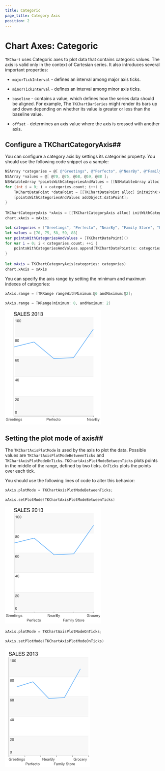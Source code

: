 ```yaml
---
title: Categoric
page_title: Category Axis
position: 2
---
```


# Chart Axes: Categoric

<code>TKChart</code> uses Categoric axes to plot data that contains categoric values. The axis is valid only in the context of Cartesian series. It also introduces several important properties:

- <code>majorTickInterval</code> - defines an interval among major axis ticks.

- <code>minorTickInterval</code> - defines an interval among minor axis ticks.

- <code>baseline</code> - contains a value, which defines how the series data should be aligned. For example, The <code>TKChartBarSeries</code> might render its bars up and down depending on whether its value is greater or less than the baseline value.

- <code>offset</code> - determines an axis value where the axis is crossed with another axis.

## Configure a TKChartCategoryAxis##

You can configure a category axis by settings its categories property. You should use the following code snippet as a sample:

```Objective-C
NSArray *categories = @[ @"Greetings", @"Perfecto", @"NearBy", @"Family Store", @"Fresh & Green" ];
NSArray *values = @[ @70, @75, @58, @59, @88 ];
NSMutableArray *pointsWithCategoriesAndValues = [[NSMutableArray alloc] init];
for (int i = 0; i < categories.count; i++) {
    TKChartDataPoint *dataPoint = [[TKChartDataPoint alloc] initWithX:categories[i] Y:values[i]];
    [pointsWithCategoriesAndValues addObject:dataPoint];
}

TKChartCategoryAxis *xAxis = [[TKChartCategoryAxis alloc] initWithCategories:categories];
chart.xAxis = xAxis;
```
```Swift
let categories = ["Greetings", "Perfecto", "NearBy", "Family Store", "Fresh & Green" ];
let values = [70, 75, 58, 59, 88]
var pointsWithCategoriesAndValues = [TKChartDataPoint]()
for var i = 0; i < categories.count; ++i {
    pointsWithCategoriesAndValues.append(TKChartDataPoint(x: categories[i], y: values[i]))
}
    
let xAxis = TKChartCategoryAxis(categories: categories)
chart.xAxis = xAxis
```

You can specify the axis range by setting the minimum and maximum indexes of categories:

```Objective-C
xAxis.range = [TKRange rangeWithMinimum:@0 andMaximum:@2];
```
```Swift
xAxis.range = TKRange(minimum: 0, andMaximum: 2)
```

 <img src="../../images/chart-axes-category003.png"/>

## Setting the plot mode of axis##

 The <code>TKChartAxisPlotMode</code> is used by the axis to plot the data. Possible values are <code>TKChartAxisPlotModeBetweenTicks</code> and <code>TKChartAxisPlotModeOnTicks</code>. <code>TKChartAxisPlotModeBetweenTicks</code> plots points in the middle of the range, defined by two ticks. <code>OnTicks</code> plots the points over each tick.

 You should use the following lines of code to alter this behavior:

```Objective-C
xAxis.plotMode = TKChartAxisPlotModeBetweenTicks;
```
```Swift
xAxis.setPlotMode(TKChartAxisPlotModeBetweenTicks)
```

<img src="../../images/chart-axes-category001.png"/>

```Objective-C
xAxis.plotMode = TKChartAxisPlotModeOnTicks;
```
```Swift
xAxis.setPlotMode(TKChartAxisPlotModeOnTicks)
```

<img src="../../images/chart-axes-category002.png"/>
